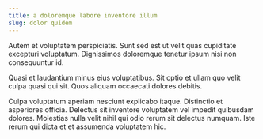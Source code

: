 ```yaml
---
title: a doloremque labore inventore illum
slug: dolor quidem
---
```


Autem et voluptatem perspiciatis. Sunt sed est ut velit quas cupiditate excepturi voluptatum. Dignissimos doloremque tenetur ipsum nisi non consequuntur id.

Quasi et laudantium minus eius voluptatibus. Sit optio et ullam quo velit culpa quasi qui sit. Quos aliquam occaecati dolores debitis.

Culpa voluptatum aperiam nesciunt explicabo itaque. Distinctio et asperiores officia. Delectus sit inventore voluptatem vel impedit quibusdam dolores. Molestias nulla velit nihil qui odio rerum sit delectus numquam. Iste rerum qui dicta et et assumenda voluptatem hic.
